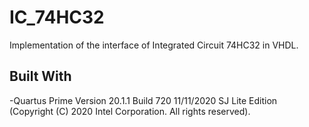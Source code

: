 # IC_74HC32
Implementation of the interface of Integrated Circuit 74HC32 in VHDL.

## Built With
-Quartus Prime Version 20.1.1 Build 720 11/11/2020 SJ Lite Edition<br />
(Copyright (C) 2020 Intel Corporation. All rights reserved).
